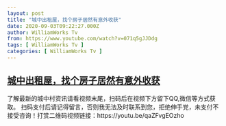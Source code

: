 ```yaml
---
layout: post
title: "城中出租屋，找个房子居然有意外收获"
date: 2020-09-03T09:22:27.000Z
author: WilliamWorks Tv
from: https://www.youtube.com/watch?v=071q5gJJDdg
tags: [ WilliamWorks Tv ]
categories: [ WilliamWorks Tv ]
---
```

<!--1599124947000-->
[城中出租屋，找个房子居然有意外收获](https://www.youtube.com/watch?v=071q5gJJDdg)
------

<div>
了解最新的城中村资讯请看视频末尾，扫码后在视频下方留下QQ,微信等方式获取。 扫码支付后请记得留言，否则我无法及时联系到您，拒绝伸手党，未支付不接受咨询！打赏二维码视频链接：https://youtu.be/qaZFvgEOzho
</div>
